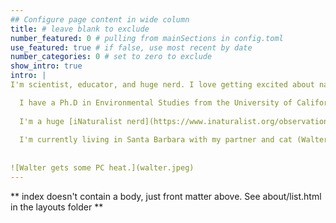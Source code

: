 ```yaml
---
## Configure page content in wide column
title: # leave blank to exclude
number_featured: 0 # pulling from mainSections in config.toml
use_featured: true # if false, use most recent by date
number_categories: 0 # set to zero to exclude
show_intro: true
intro: |
I'm scientist, educator, and huge nerd. I love getting excited about nature and data, and helping other people get excited about those things too. 

  I have a Ph.D in Environmental Studies from the University of California, Santa Cruz in 2020, and a B.S. of Aquatic Biology from the University of California, Santa Barbara. I'm an ecologist by training, but have dabbled in botany, pedagogy, and data science.
  
  I'm a huge [iNaturalist nerd](https://www.inaturalist.org/observations?place_id=any&user_id=castillejajosie&verifiable=any), and love getting involved in community science efforts. 
  
  I'm currently living in Santa Barbara with my partner and cat (Walter) and ball python (Steve), but we're moving up to Portland, Oregon soon. 
  
  
![Walter gets some PC heat.](walter.jpeg)
---
```



** index doesn't contain a body, just front matter above.
See about/list.html in the layouts folder **